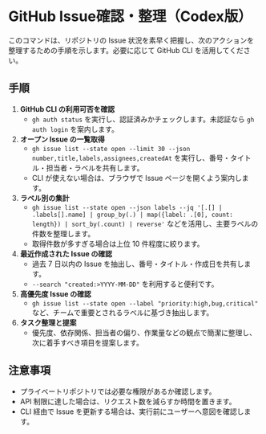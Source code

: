 # GitHub Issue確認・整理（Codex版）

このコマンドは、リポジトリの Issue 状況を素早く把握し、次のアクションを整理するための手順を示します。必要に応じて GitHub CLI を活用してください。

## 手順
1. **GitHub CLI の利用可否を確認**  
   - `gh auth status` を実行し、認証済みかチェックします。未認証なら `gh auth login` を案内します。
2. **オープン Issue の一覧取得**  
   - `gh issue list --state open --limit 30 --json number,title,labels,assignees,createdAt` を実行し、番号・タイトル・担当者・ラベルを共有します。  
   - CLI が使えない場合は、ブラウザで Issue ページを開くよう案内します。
3. **ラベル別の集計**  
   - `gh issue list --state open --json labels --jq '[.[] | .labels[].name] | group_by(.) | map({label: .[0], count: length}) | sort_by(.count) | reverse'` などを活用し、主要ラベルの件数を整理します。  
   - 取得件数が多すぎる場合は上位 10 件程度に絞ります。
4. **最近作成された Issue の確認**  
   - 過去 7 日以内の Issue を抽出し、番号・タイトル・作成日を共有します。  
   - `--search "created:>YYYY-MM-DD"` を利用すると便利です。
5. **高優先度 Issue の確認**  
   - `gh issue list --state open --label "priority:high,bug,critical"` など、チームで重要とされるラベルに基づき抽出します。
6. **タスク整理と提案**  
   - 優先度、依存関係、担当者の偏り、作業量などの観点で簡潔に整理し、次に着手すべき項目を提案します。

## 注意事項
- プライベートリポジトリでは必要な権限があるか確認します。  
- API 制限に達した場合は、リクエスト数を減らすか時間を置きます。  
- CLI 経由で Issue を更新する場合は、実行前にユーザーへ意図を確認します。
